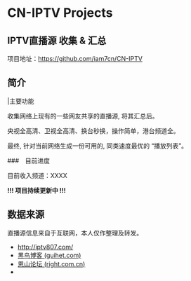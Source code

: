 # CN-IPTV Projects

## IPTV直播源 收集 & 汇总

项目地址：https://github.com/iam7cn/CN-IPTV

## 简介

|主要功能

收集网络上现有的一些网友共享的直播源, 将其汇总后。

央视全高清、卫视全高清、换台秒换，操作简单，港台频道全。

最终, 针对当前网络生成一份可用的, 同类速度最优的 “播放列表”。

###　目前进度

目前收入频道：XXXX

**!!! 项目持续更新中 !!!**



## 数据来源

直播源信息来自于互联网，本人仅作整理及转发。

- http://iptv807.com/
- [黑鸟博客 (guihet.com)](https://guihet.com/)
- [恩山论坛 (right.com.cn)](https://www.right.com.cn/forum/forum-182-0.html)
- 



